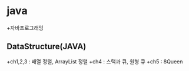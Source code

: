 # java
+자바프로그래밍
## DataStructure(JAVA)
+ch1,2,3 : 배열 정렬, ArrayList 정렬
+ch4 : 스택과 큐, 원형 큐
+ch5 : 8Queen
